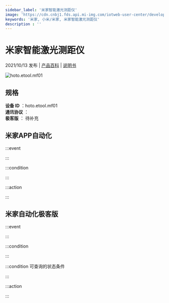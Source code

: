 ```yaml
---
sidebar_label: '米家智能激光测距仪'
image: 'https://cdn.cnbj1.fds.api.mi-img.com/iotweb-user-center/developer_1679047770466NV8n1zp4.png?GalaxyAccessKeyId=AKVGLQWBOVIRQ3XLEW&Expires=9223372036854775807&Signature=0P/ys1JpwC9QJ5hwy4sI5u8Bl+I='
keywords: '米家, 小米/米家, 米家智能激光测距仪'
description : ''
---
```

# 米家智能激光测距仪

2021/10/13 发布 | [产品百科](https://home.mi.com/webapp/content/baike/product/index.html?model=hoto.etool.mf01/) | [说明书](https://home.mi.com/views/introduction.html?model=hoto.etool.mf01&region=cn)

![hoto.etool.mf01](https://cdn.cnbj1.fds.api.mi-img.com/iotweb-user-center/developer_1679047770466NV8n1zp4.png?GalaxyAccessKeyId=AKVGLQWBOVIRQ3XLEW&Expires=9223372036854775807&Signature=0P/ys1JpwC9QJ5hwy4sI5u8Bl+I=)

## 规格  
> 
**设备 ID** ：hoto.etool.mf01  
**通讯协议** ：  
**极客版**  ： 待补充 


## 米家APP自动化  

:::event  

:::

:::condition  

:::

:::action   

:::

## 米家自动化极客版  

:::event  

:::

:::condition  

:::

:::condition 可查询的状态条件  

:::

:::action  

:::

        
